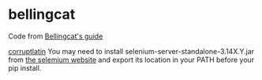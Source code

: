 # bellingcat

Code from [Bellingcat's guide](https://www.bellingcat.com/category/resources/how-tos/)

[corruptlatin](https://www.bellingcat.com/resources/how-tos/2018/10/22/corrupt-latin-orthography-revealed-corruption-kyrgyzstan/)
You may need to install selenium-server-standalone-3.14X.Y.jar from
[the selemium website](https://www.seleniumhq.org) and export its location in 
your PATH before your pip install.